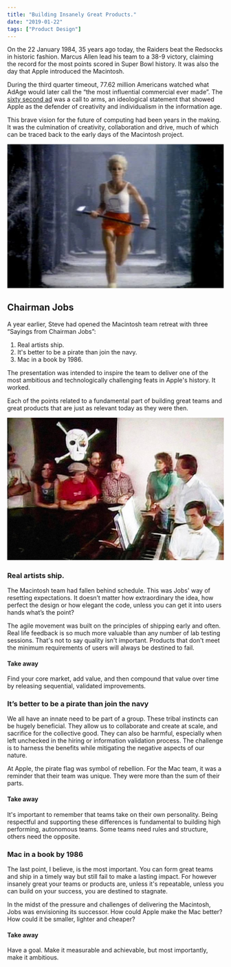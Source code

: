 ```yaml
---
title: "Building Insanely Great Products."
date: "2019-01-22"
tags: ["Product Design"]
---
```


On the 22 January 1984, 35 years ago today, the Raiders beat the Redsocks in historic fashion. Marcus Allen lead his team to a 38-9 victory, claiming the record for the most points scored in Super Bowl history. It was also the day that Apple introduced the Macintosh.

During the third quarter timeout, 77.62 million Americans watched what AdAge would later call the “the most influential commercial ever made”. The [sixty second ad](https://youtu.be/VtvjbmoDx-I) was a call to arms, an ideological statement that showed Apple as the defender of creativity and individualism in the information age.

This brave vision for the future of computing had been years in the making. It was the culmination of creativity, collaboration and drive, much of which can be traced back to the early days of the Macintosh project.

![Jolly Roger](images/apple_1984Ad.jpg)

## Chairman Jobs

A year earlier, Steve had opened the Macintosh team retreat with three “Sayings from Chairman Jobs”:

1. Real artists ship.
2. It's better to be a pirate than join the navy.
3. Mac in a book by 1986.

The presentation was intended to inspire the team to deliver one of the most ambitious and technologically challenging feats in Apple's history. It worked.

Each of the points related to a fundamental part of building great teams and great products that are just as relevant today as they were then.

![Jolly Roger](images/steveJobs_pirate.jpg)

### Real artists ship.

The Macintosh team had fallen behind schedule. This was Jobs' way of resetting expectations. It doesn’t matter how extraordinary the idea, how perfect the design or how elegant the code, unless you can get it into users hands what’s the point?

The agile movement was built on the principles of shipping early and often. Real life feedback is so much more valuable than any number of lab testing sessions. That's not to say quality isn't important. Products that don't meet the minimum requirements of users will always be destined to fail.

#### Take away

Find your core market, add value, and then compound that value over time by releasing sequential, validated improvements.

### It’s better to be a pirate than join the navy

We all have an innate need to be part of a group. These tribal instincts can be hugely beneficial. They allow us to collaborate and create at scale, and sacrifice for the collective good. They can also be harmful, especially when left unchecked in the hiring or information validation process. The challenge is to harness the benefits while mitigating the negative aspects of our nature.

At Apple, the pirate flag was symbol of rebellion. For the Mac team, it was a reminder that their team was unique. They were more than the sum of their parts.

#### Take away

It's important to remember that teams take on their own personality. Being respectful and supporting these differences is fundamental to building high performing, autonomous teams. Some teams need rules and structure, others need the opposite.

### Mac in a book by 1986

The last point, I believe, is the most important. You can form great teams and ship in a timely way but still fail to make a lasting impact. For however insanely great your teams or products are, unless it's repeatable, unless you can build on your success, you are destined to stagnate.

In the midst of the pressure and challenges of delivering the Macintosh, Jobs was envisioning its successor. How could Apple make the Mac better? How could it be smaller, lighter and cheaper?

#### Take away

Have a goal. Make it measurable and achievable, but most importantly, make it ambitious.
